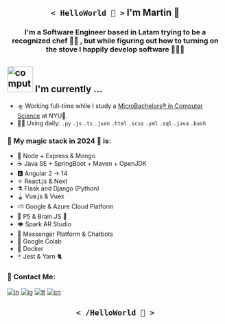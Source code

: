 <h2 align='center'><code>< HelloWorld 🖖 ></code>   I'm Martin 🦄</h2>

<h3 align='center'> I'm a Software Engineer based in Latam trying to be a recognized chef 👨‍🍳 , but while figuring out how to turning on the stove I happily develop software 🧑🏽‍💻 </h3>

<div>
  <h2><img src="http://www.nyan.cat/cats/original.gif" alt="computer" width="60"> I'm currently ...</h2>
</div>

- 🛸 Working full-time while I study a [MicroBachelors® in Computer Science][nyu-link] at NYU🗽.
- 🧙‍♂️ Using daily: `.py` `.js` `.ts` `.json` `.html` `.scss` `.yml` `.sql` `.java` `.bash`

### 🔮 My magic stack in 2024 🔮 is:

- 🌳  Node + Express & Mongo
-  ☕️  Java SE + SpringBoot + Maven + OpenJDK
-  🅰️ Angular 2 -> 14
-  ⚛︎  React.js & Next
-  ⚗️  Flask and Django (Python)
- 🪀  Vue.js & Vuex
- ⛅️  Google & Azure Cloud Platform
- 🧶  P5 & Brain.JS 🧠
- 👁  Spark AR Studio 
- 🧿  Messenger Platform & Chatbots
- 🧮  Google Colab
- 🐳  Docker
- 🃏 Jest & Yarn 🐈

### 🦄 Contact Me:

[![in]][in-link] [![ig]][ig-link] [![tt]][tt-link] [![cn]][cn-link]

<h2 align='center'><code>< /HelloWorld 🖖 ></code></h2>

[in]: https://img.shields.io/badge/LinkedIn-0077B5?style=flat-square&logo=linkedin&logoColor=white
[ig]: https://img.shields.io/badge/Instagram-E4405F?style=flat-square&logo=instagram&logoColor=white
[fb]: https://img.shields.io/badge/Facebook-1877F2?style=flat-square&logo=facebook&logoColor=white
[tt]: https://img.shields.io/badge/tiktok-000000?style=flat-square&logo=tiktok&logoColor=white
[cn]: https://img.shields.io/badge/codepen-000000?style=flat-square&logo=codepen&logoColor=white

[nyu-link]: https://www.sps.nyu.edu/homepage/academics/divisions-and-departments/division-of-applied-undergraduate-studies/credit-for-nyux-microbachelors-programs.html
[in-link]: https://www.linkedin.com/in/martin-manriquez-899877177/
[ig-link]: https://www.instagram.com/holasoymalva/
[tt-link]: https://www.tiktok.com/@holasoymalva
[cn-link]: https://codepen.io/malvabombom

